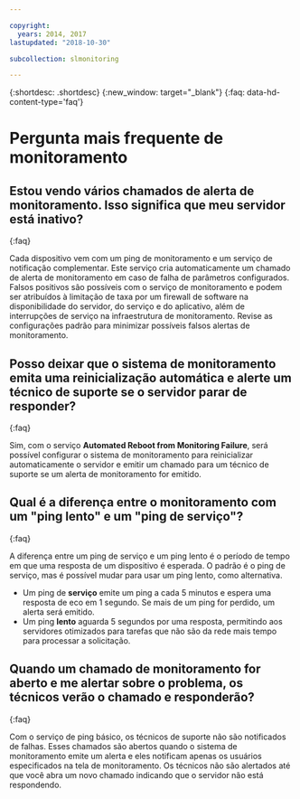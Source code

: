 ```yaml
---

copyright:
  years: 2014, 2017
lastupdated: "2018-10-30"

subcollection: slmonitoring

---
```


{:shortdesc: .shortdesc}
{:new_window: target="_blank"}
{:faq: data-hd-content-type='faq'}

# Pergunta mais frequente de monitoramento

## Estou vendo vários chamados de alerta de monitoramento. Isso significa que meu servidor está inativo?
{:faq}

Cada dispositivo vem com um ping de monitoramento e um serviço de notificação complementar. Este serviço cria automaticamente um chamado de alerta de monitoramento em caso de falha de parâmetros configurados. Falsos positivos são possíveis com o serviço de monitoramento e podem ser atribuídos à limitação de taxa por um firewall de software na disponibilidade do servidor, do serviço e do aplicativo, além de interrupções de serviço na infraestrutura de monitoramento. Revise as configurações padrão para minimizar possíveis falsos alertas de monitoramento.

## Posso deixar que o sistema de monitoramento emita uma reinicialização automática e alerte um técnico de suporte se o servidor parar de responder?
{:faq}

Sim, com o serviço **Automated Reboot from Monitoring Failure**, será possível configurar o sistema de monitoramento para reinicializar automaticamente o servidor e emitir um chamado para um técnico de suporte se um alerta de monitoramento for emitido.

## Qual é a diferença entre o monitoramento com um "ping lento" e um "ping de serviço"?
{:faq}

A diferença entre um ping de serviço e um ping lento é o período de tempo em que uma resposta de um dispositivo é esperada. O padrão é o ping de serviço, mas é possível mudar para usar um ping lento, como alternativa.

* Um ping de **serviço** emite um ping a cada 5 minutos e espera uma resposta de eco em 1 segundo. Se mais de um ping for perdido, um alerta será emitido.
* Um ping **lento** aguarda 5 segundos por uma resposta, permitindo aos servidores otimizados para tarefas que não são da rede mais tempo para processar a solicitação.


## Quando um chamado de monitoramento for aberto e me alertar sobre o problema, os técnicos verão o chamado e responderão?
{:faq}

Com o serviço de ping básico, os técnicos de suporte não são notificados de falhas. Esses chamados são abertos quando o sistema de monitoramento emite um alerta e eles notificam apenas os usuários especificados na tela de monitoramento. Os
técnicos não são alertados até que você abra um novo chamado indicando que o servidor não está respondendo.

